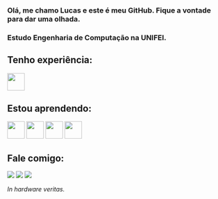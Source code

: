 ### Olá, me chamo Lucas e este é meu GitHub. Fique a vontade para dar uma olhada.
### Estudo Engenharia de Computação na UNIFEI.

## Tenho experiência:
<a href="www.python.org" target="_blank"><img src="https://cdn.jsdelivr.net/gh/devicons/devicon/icons/python/python-original.svg" width = 40 height = 40 target="_blank"></a>

## Estou aprendendo:
<a href="https://cplusplus.com" target="_blank"><img src="https://cdn.jsdelivr.net/gh/devicons/devicon/icons/c/c-original.svg" width = 40 height = 40 target="_blank"></a>
<a href="https://git-scm.com" target="_blank"><img src="https://cdn.jsdelivr.net/gh/devicons/devicon/icons/git/git-original.svg" width = 40 height = 40 target="_blank"></a>
<a href="https://www.adobe.com/br/products/photoshop.html" target="_blank"><img src="https://cdn.jsdelivr.net/gh/devicons/devicon/icons/photoshop/photoshop-plain.svg" width = 40 height = 40 target="_blank"></a>
<a href="https://www.adobe.com/br/products/premiere.html" target="_blank"><img src="https://cdn.jsdelivr.net/gh/devicons/devicon/icons/premierepro/premierepro-original.svg" width = 40 height = 40 target="_blank"></a>

## Fale comigo:
<div>
<a href="https://instagram.com/lucaslpmoura" target="_blank"><img src="https://img.shields.io/badge/-Instagram-%23E4405F?style=for-the-badge&logo=instagram&logoColor=white" target="_blank"></a>
<a href = "lucaslpmoura@gmail.com"><img src="https://img.shields.io/badge/Gmail-D14836?style=for-the-badge&logo=gmail&logoColor=white" target="_blank"></a>
<a href="https://www.linkedin.com/in/lucas-moura-024804192/" target="_blank"><img src="https://img.shields.io/badge/-LinkedIn-%230077B5?style=for-the-badge&logo=linkedin&logoColor=white" target="_blank"></a>   
</div>

*In hardware veritas.*
